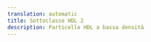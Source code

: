 ```yaml
---
translation: automatic
title: Sottoclasse HDL 2
description: Particelle HDL a bassa densità
---
```

